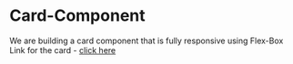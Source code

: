 # Card-Component
 We are building a card component that is fully responsive using Flex-Box  
 Link for the card - [click here](https://card-component-k.netlify.app)
